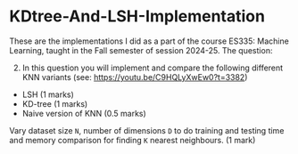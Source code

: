 # KDtree-And-LSH-Implementation

These are the implementations I did as a part of the course ES335: Machine Learning, taught in the Fall semester of session 2024-25. The question:

2. In this question you will implement and compare the following different KNN variants (see: https://youtu.be/C9HQLyXwEw0?t=3382)  
- LSH (1 marks)
- KD-tree (1 marks)
- Naive version of KNN (0.5 marks)

Vary dataset size `N`, number of dimensions `D` to do training and testing time and memory comparison for finding `K` nearest neighbours. (1 mark)  
